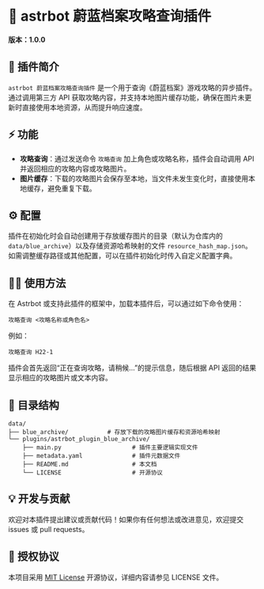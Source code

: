 # 🌟 astrbot 蔚蓝档案攻略查询插件

**版本：1.0.0**

## 📖 插件简介

`astrbot 蔚蓝档案攻略查询插件` 是一个用于查询《蔚蓝档案》游戏攻略的异步插件。通过调用第三方 API 获取攻略内容，并支持本地图片缓存功能，确保在图片未更新时直接使用本地资源，从而提升响应速度。

## ⚡ 功能

- **攻略查询**：通过发送命令 `攻略查询` 加上角色或攻略名称，插件会自动调用 API 并返回相应的攻略内容或攻略图片。
- **图片缓存**：下载的攻略图片会保存至本地，当文件未发生变化时，直接使用本地缓存，避免重复下载。

## ⚙️ 配置

插件在初始化时会自动创建用于存放缓存图片的目录（默认为仓库内的 `data/blue_archive`）以及存储资源哈希映射的文件 `resource_hash_map.json`。如需调整缓存路径或其他配置，可以在插件初始化时传入自定义配置字典。

## 🧑‍💻 使用方法

在 Astrbot 或支持此插件的框架中，加载本插件后，可以通过如下命令使用：

```
攻略查询 <攻略名称或角色名>
```

例如：

```
攻略查询 H22-1
```

插件会首先返回“正在查询攻略，请稍候...”的提示信息，随后根据 API 返回的结果显示相应的攻略图片或文本内容。

## 📁 目录结构

```
data/
├── blue_archive/           # 存放下载的攻略图片缓存和资源哈希映射
└── plugins/astrbot_plugin_blue_archive/
    ├── main.py                    # 插件主要逻辑实现文件
    ├── metadata.yaml              # 插件元数据文件
    ├── README.md                  # 本文档
    └── LICENSE                    # 开源协议
```

## 💡 开发与贡献

欢迎对本插件提出建议或贡献代码！如果你有任何想法或改进意见，欢迎提交 issues 或 pull requests。

## 📜 授权协议

本项目采用 [MIT License](LICENSE) 开源协议，详细内容请参见 LICENSE 文件。
